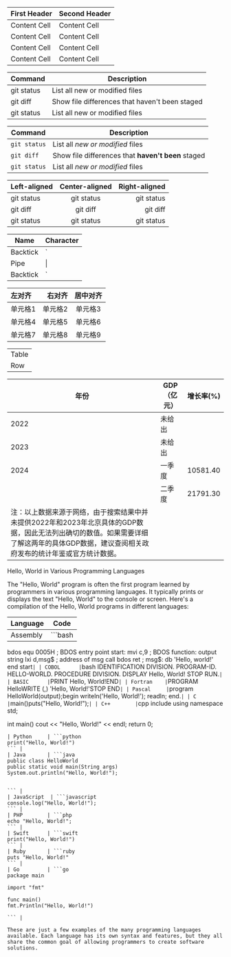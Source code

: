 
| First Header  | Second Header |
| ------------- | ------------- |
| Content Cell  | Content Cell  |
| Content Cell  | Content Cell  |
| Content Cell  | Content Cell  |
| Content Cell  | Content Cell  |


| Command | Description |
| --- | --- |
| git status | List all new or modified files |
| git diff | Show file differences that haven't been staged |
| git status | List all new or modified files |


| Command | Description |
| --- | --- |
| `git status` | List all *new or modified* files |
| `git diff` | Show file differences that **haven't been** staged |
| `git status` | List all *new or modified* files |


| Left-aligned | Center-aligned | Right-aligned |
| :---         |     :---:      |          ---: |
| git status   | git status     | git status    |
| git diff     | git diff       | git diff      |
| git status   | git status     | git status    |


| Name     | Character |
| ---      | ---       |
| Backtick | `         |
| Pipe     | \|        |
| Backtick | `         |


| 左对齐  | 右对齐   | 居中对齐 |
|:-------|--------:|:-------:|
| 单元格1 | 单元格2 | 单元格3 |
| 单元格4 | 单元格5 | 单元格6 |
| 单元格7 | 单元格8 | 单元格9 |

<table>
  <tr>
    <td>Table</td>
  </tr>
  <tr>
    <td>Row</td>
  </tr>
</table>



| 年份 | GDP（亿元） | 增长率(%) |
| ---- | ---------- | -------- |
| 2022 | 未给出    |          |
| 2023 | 未给出    |          |
| 2024 | 一季度    | 10581.40 |
|      | 二季度    | 21791.30 |
| 注：以上数据来源于网络，由于搜索结果中并未提供2022年和2023年北京具体的GDP数据，因此无法列出确切的数值。如果需要详细了解这两年的具体GDP数据，建议查阅相关政府发布的统计年鉴或官方统计数据。 |




 Hello, World in Various Programming Languages

The "Hello, World" program is often the first program learned by programmers in various programming languages. It typically prints or displays the text "Hello, World" to the console or screen. Here's a compilation of the Hello, World programs in different languages:

| Language    | Code |
| ---- | ---------- |
| Assembly    | ```bash
bdos equ 0005H
; BDOS entry point
start:
mvi c,9
; BDOS function: output string
lxi d,msg$
; address of msg
call bdos
ret
;
msg$:
db 'Hello, world!'
end
start``` |
| COBOL      | ```bash
IDENTIFICATION DIVISION.
PROGRAM-ID. HELLO-WORLD.
PROCEDURE DIVISION.
DISPLAY Hello, World!
STOP RUN.``` |
| BASIC      | ```PRINT Hello, World!END``` |
| Fortran    | ```PROGRAM HelloWRITE (,) 'Hello, World!'STOP END``` |
| Pascal     | ```program HelloWorld(output);begin writeln('Hello, World!'); readln; end.``` |
| C          | ```main()puts("Hello, World!");``` |
| C++        | ```cpp
include <iostream>
using namespace std;

int main() 
cout << "Hello, World!" << endl;
return 0;
 ``` |
| Python     | ```python
print("Hello, World!")
``` |
| Java       | ```java
public class HelloWorld 
public static void main(String args) 
System.out.println("Hello, World!");


``` |
| JavaScript  | ```javascript
console.log("Hello, World!");
``` |
| PHP        | ```php
echo "Hello, World!";
``` |
| Swift      | ```swift
print("Hello, World!")
``` |
| Ruby       | ```ruby
puts "Hello, World!"
``` |
| Go         | ```go
package main

import "fmt"

func main() 
fmt.Println("Hello, World!")

``` |

These are just a few examples of the many programming languages available. Each language has its own syntax and features, but they all share the common goal of allowing programmers to create software solutions.  

















